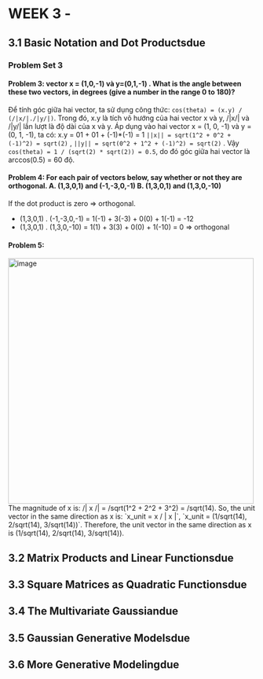# WEEK 3 - 
## 3.1 Basic Notation and Dot Productsdue

### Problem Set 3
#### Problem 3: vector x = (1,0,-1) và y=(0,1,-1) . What is the angle between these two vectors, in degrees (give a number in the range 0 to 180)?
Để tính góc giữa hai vector, ta sử dụng công thức: `cos(theta) = (x.y) / (/|x/|./|y/|)`. Trong đó, x.y là tích vô hướng của hai vector x và y, /|x/| và /|y/| lần lượt là độ dài của x và y. Áp dụng vào hai vector x = (1, 0, -1) và y = (0, 1, -1), ta có: x.y = 01 + 01 + (-1)*(-1) = 1
`||x|| = sqrt(1^2 + 0^2 + (-1)^2) = sqrt(2)` , `||y|| = sqrt(0^2 + 1^2 + (-1)^2) = sqrt(2)` .  Vậy `cos(theta) = 1 / (sqrt(2) * sqrt(2)) = 0.5`, do đó góc giữa hai vector là arccos(0.5) = 60 độ.
#### Problem 4: For each pair of vectors below, say whether or not they are orthogonal. A. (1,3,0,1) and (-1,-3,0,-1) B. (1,3,0,1) and (1,3,0,-10)
If the dot product is zero => orthogonal.
- (1,3,0,1) . (-1,-3,0,-1) = 1(-1) + 3(-3) + 0(0) + 1(-1) = -12 
- (1,3,0,1) . (1,3,0,-10) = 1(1) + 3(3) + 0(0) + 1(-10) = 0 => orthogonal
#### Problem 5:
<img width="500" alt="image" src="https://user-images.githubusercontent.com/89530538/234463215-abdc86cc-2279-464f-a48e-712ca1ec246c.png">
The magnitude of x is: /| x /| = /sqrt(1^2 + 2^2 + 3^2) = /sqrt(14). So, the unit vector in the same direction as x is: `x_unit = x / | x |`, `x_unit = (1/sqrt(14), 2/sqrt(14), 3/sqrt(14))`. Therefore, the unit vector in the same direction as x is (1/sqrt(14), 2/sqrt(14), 3/sqrt(14)).



## 3.2 Matrix Products and Linear Functionsdue
## 3.3 Square Matrices as Quadratic Functionsdue
## 3.4 The Multivariate Gaussiandue
## 3.5 Gaussian Generative Modelsdue
## 3.6 More Generative Modelingdue

